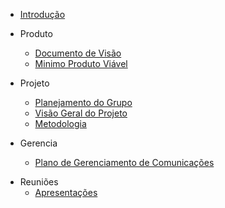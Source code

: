 - [Introdução](introducao)

- Produto
  <!-- - [Protótipo de Alta Fidelidade](docs/projeto/prototipo) -->
  <!-- - [Identidade Visual](docs/projeto/identidadevisual) -->
  - [Documento de Visão](docs/projeto/documentovisao)
  <!-- - [Documento de Arquitetura](docs/projeto/documentoarquitetura) -->
  <!-- - [Especificação de Casos de Uso](docs/projeto/especificacaocasosdeuso) -->
  - [Minimo Produto Viável](docs/projeto/mvp)
- Projeto
  - [Planejamento do Grupo](docs/projeto/planejamentodoGrupo.md)
  - [Visão Geral do Projeto](docs/projeto/documentovisaoProjeto.md)
  - [Metodologia](docs/projeto/metodologia)
- Gerencia
  <!-- - [Gerência de Configuração de Software](docs/projeto/planogerencia) -->
  - [Plano de Gerenciamento de Comunicações](docs/projeto/gerenciamentoComunicacoes.md)
  
<!-- - Backlog
  - [Backlog do Produto](docs/projeto/backlog) -->
 
- Reuniões
  <!-- - [Sprints](docs/projeto/reunioes.md) -->
  - [Apresentações](docs/projeto/apresentacoes.md)

